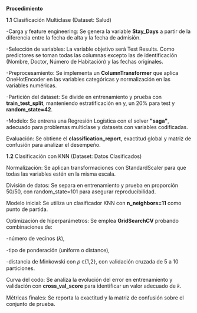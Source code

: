 **Procedimiento**

**1.1** Clasificación Multiclase (Dataset: Salud)

-Carga y feature engineering: Se genera la variable **Stay_Days** a partir de la diferencia entre la fecha de alta y la fecha de admisión.

-Selección de variables: La variable objetivo será Test Results. Como predictores se toman todas las columnas excepto las de identificación (Nombre, Doctor, Número de Habitación) y las fechas originales.

-Preprocesamiento: Se implementa un **ColumnTransformer** que aplica OneHotEncoder en las variables categóricas y normalización en las variables numéricas.

-Partición del dataset: Se divide en entrenamiento y prueba con **train_test_split**, manteniendo estratificación en y, un 20% para test y **random_state=42**.

-Modelo: Se entrena una Regresión Logística con el solver **"saga"**, adecuado para problemas multiclase y datasets con variables codificadas.

Evaluación: Se obtiene el **classification_report**, exactitud global y matriz de confusión para analizar el desempeño.

**1.2** Clasificación con KNN (Dataset: Datos Clasificados)

Normalización: Se aplican transformaciones con StandardScaler para que todas las variables estén en la misma escala.

División de datos: Se separa en entrenamiento y prueba en proporción 50/50, con random_state=101 para asegurar reproducibilidad.

Modelo inicial: Se utiliza un clasificador KNN con **n_neighbors=11** como punto de partida.

Optimización de hiperparámetros: Se emplea **GridSearchCV** probando combinaciones de:

-número de vecinos (𝑘),

-tipo de ponderación (uniform o distance),

-distancia de Minkowski con 𝑝 ∈{1,2}, con validación cruzada de 5 a 10 particiones.

Curva del codo: Se analiza la evolución del error en entrenamiento y validación con **cross_val_score** para identificar un valor adecuado de 𝑘.

Métricas finales: Se reporta la exactitud y la matriz de confusión sobre el conjunto de prueba.




